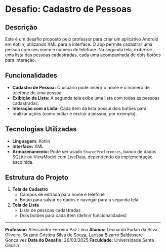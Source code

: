 # Desafio: Cadastro de Pessoas

## Descrição
Este é um desafio proposto pelo professor para criar um aplicativo Android em Kotlin, utilizando XML para a interface. O app permite cadastrar uma pessoa com seu nome e número de telefone. Na segunda tela, exibe-se uma lista das pessoas cadastradas, cada uma acompanhada de dois botões para interação.

## Funcionalidades
- **Cadastro de Pessoa:** O usuário pode inserir o nome e o número de telefone de uma pessoa.
- **Exibição da Lista:** A segunda tela exibe uma lista com todas as pessoas cadastradas.
- **Interação com a Lista:** Cada item da lista possui dois botões para realizar ações (como editar e excluir a pessoa, por exemplo).

## Tecnologias Utilizadas
- **Linguagem:** Kotlin
- **Interface:** XML
- **Armazenamento:** Pode ser usado `SharedPreferences`, banco de dados SQLite ou ViewModel com LiveData, dependendo da implementação escolhida.

## Estrutura do Projeto
1. **Tela de Cadastro**
   - Campos de entrada para nome e telefone
   - Botão para salvar os dados e navegar para a segunda tela
2. **Tela de Lista**
   - Lista de pessoas cadastradas
   - Dois botões para cada item (definir funcionalidades)
---
**Professor:** Alessandro Ferreira Paz Lima
**Alunos:** Leonardo Furlan da Silva Oliveira,
            Suzane Cristina Silva de Souza,
            Larissa Bizarro Baldassare Gonçalves
**Data do Desafio:** 26/03/2025
**Faculdade:** Universidade Santa Cecília
